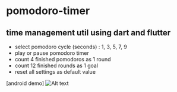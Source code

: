 # pomodoro-timer

## time management util using dart and flutter

-   select pomodoro cycle (seconds) : 1, 3, 5, 7, 9
-   play or pause pomodoro timer
-   count 4 finished pomodoros as 1 round
-   count 12 finished rounds as 1 goal
-   reset all settings as default value

[android demo]
![Alt text](https://github.com/toweringcloud/pomodoro-timer/blob/main/demo/snapshot1.gif?raw=true)
